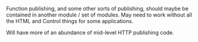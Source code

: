 Function publishing, and some other sorts of publishing, should maybe be contained in another module / set of modules.
May need to work without all the HTML and Control things for some applications.

Will have more of an abundance of mid-level HTTP publishing code.


